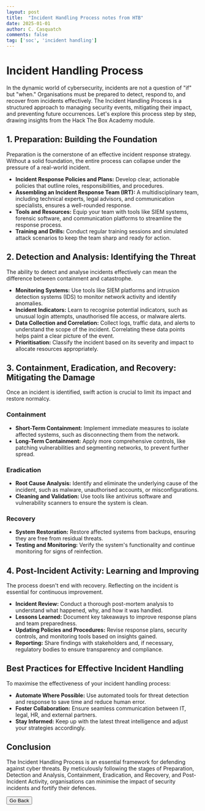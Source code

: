 ```yaml
---
layout: post
title:  "Incident Handling Process notes from HTB"
date: 2025-01-01
author: C. Casquatch
comments: false
tag: ['soc', 'incident handling']
---
```


# Incident Handling Process

In the dynamic world of cybersecurity, incidents are not a question of "if" but "when." Organisations must be prepared to detect, respond to, and recover from incidents effectively. The Incident Handling Process is a structured approach to managing security events, mitigating their impact, and preventing future occurrences. Let's explore this process step by step, drawing insights from the Hack The Box Academy module.

## 1. Preparation: Building the Foundation
Preparation is the cornerstone of an effective incident response strategy. Without a solid foundation, the entire process can collapse under the pressure of a real-world incident.

- **Incident Response Policies and Plans:** Develop clear, actionable policies that outline roles, responsibilities, and procedures.
- **Assembling an Incident Response Team (IRT):** A multidisciplinary team, including technical experts, legal advisors, and communication specialists, ensures a well-rounded response.
- **Tools and Resources:** Equip your team with tools like SIEM systems, forensic software, and communication platforms to streamline the response process.
- **Training and Drills:** Conduct regular training sessions and simulated attack scenarios to keep the team sharp and ready for action.

## 2. Detection and Analysis: Identifying the Threat
The ability to detect and analyse incidents effectively can mean the difference between containment and catastrophe.

- **Monitoring Systems:** Use tools like SIEM platforms and intrusion detection systems (IDS) to monitor network activity and identify anomalies.
- **Incident Indicators:** Learn to recognise potential indicators, such as unusual login attempts, unauthorised file access, or malware alerts.
- **Data Collection and Correlation:** Collect logs, traffic data, and alerts to understand the scope of the incident. Correlating these data points helps paint a clear picture of the event.
- **Prioritisation:** Classify the incident based on its severity and impact to allocate resources appropriately.

## 3. Containment, Eradication, and Recovery: Mitigating the Damage
Once an incident is identified, swift action is crucial to limit its impact and restore normalcy.

### Containment
- **Short-Term Containment:** Implement immediate measures to isolate affected systems, such as disconnecting them from the network.
- **Long-Term Containment:** Apply more comprehensive controls, like patching vulnerabilities and segmenting networks, to prevent further spread.

### Eradication
- **Root Cause Analysis:** Identify and eliminate the underlying cause of the incident, such as malware, unauthorised accounts, or misconfigurations.
- **Cleaning and Validation:** Use tools like antivirus software and vulnerability scanners to ensure the system is clean.

### Recovery
- **System Restoration:** Restore affected systems from backups, ensuring they are free from residual threats.
- **Testing and Monitoring:** Verify the system's functionality and continue monitoring for signs of reinfection.

## 4. Post-Incident Activity: Learning and Improving
The process doesn't end with recovery. Reflecting on the incident is essential for continuous improvement.

- **Incident Review:** Conduct a thorough post-mortem analysis to understand what happened, why, and how it was handled.
- **Lessons Learned:** Document key takeaways to improve response plans and team preparedness.
- **Updating Policies and Procedures:** Revise response plans, security controls, and monitoring tools based on insights gained.
- **Reporting:** Share findings with stakeholders and, if necessary, regulatory bodies to ensure transparency and compliance.

## Best Practices for Effective Incident Handling
To maximise the effectiveness of your incident handling process:

- **Automate Where Possible:** Use automated tools for threat detection and response to save time and reduce human error.
- **Foster Collaboration:** Ensure seamless communication between IT, legal, HR, and external partners.
- **Stay Informed:** Keep up with the latest threat intelligence and adjust your strategies accordingly.

## Conclusion
The Incident Handling Process is an essential framework for defending against cyber threats. By meticulously following the stages of Preparation, Detection and Analysis, Containment, Eradication, and Recovery, and Post-Incident Activity, organisations can minimise the impact of security incidents and fortify their defences.

<button onclick="history.back()">Go Back</button>
